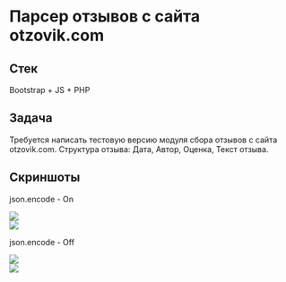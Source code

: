 # Парсер отзывов с сайта otzovik.com

## Стек
Bootstrap + JS + PHP

## Задача
Требуется написать тестовую версию модуля сбора отзывов с сайта otzovik.com.
Структура отзыва: Дата, Автор, Оценка, Текст отзыва.

## Скриншоты
<p>json.encode - On</p>
<img src="https://sun9-44.userapi.com/impg/xg14LgS4cfsL6eWTb1KfqK5Jp2OfB2fYqNGm2Q/HMVyBohK2T8.jpg?size=549x344&quality=96&sign=e6012815de675a84382f80c8ba62c533&type=album"><br>
<img src="https://sun9-3.userapi.com/impg/gpI0xq9w7C7_JwacX8Nz5X8TPY4DGbEbvyzxXw/jXhnGmdu1Vc.jpg?size=1864x684&quality=96&sign=b8b71f24e73af1cd1cdbf5a1c05a51e2&type=album"><br>


<p>json.encode - Off</p>
<img src="https://sun9-63.userapi.com/impg/B0b9XqFyC3qhZ57nNOXsDvNvb-mJjyOdzrzgIg/-nw-PZgmD0A.jpg?size=1865x674&quality=96&sign=c8e2df5d7dc7b4282b2ea938373867de&type=album"><br>
<img src="https://sun7-7.userapi.com/impg/AK5PQcELDSCWzx9CtjOgLRta3bGuPfrk6tivQQ/W4Qf1TnINDY.jpg?size=1866x950&quality=96&sign=3114acc92ce522d3b4511035dc4e1084&type=album"><br>
